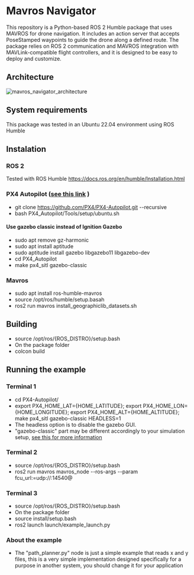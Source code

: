 # Mavros Navigator
This repository is a Python-based ROS 2 Humble package that uses MAVROS for drone navigation. It includes an action server that accepts PoseStamped waypoints to guide the drone along a defined route. The package relies on ROS 2 communication and MAVROS integration with MAVLink-compatible flight controllers, and it is designed to be easy to deploy and customize.
## Architecture

![mavros_navigator_architecture](https://github.com/user-attachments/assets/213e5f83-22da-4fbd-9d50-acf7ad9ef12e)

## System requirements

This package was tested in an Ubuntu 22.04 environment using ROS Humble

## Instalation

### ROS 2
Tested with ROS Humble
https://docs.ros.org/en/humble/Installation.html

### PX4 Autopilot ([see this link](https://docs.px4.io/main/en/simulation/) )
- git clone https://github.com/PX4/PX4-Autopilot.git --recursive
- bash PX4_Autopilot/Tools/setup/ubuntu.sh
#### Use gazebo classic instead of Ignition Gazebo
- sudo apt remove gz-harmonic
- sudo apt install aptitude
- sudo aptitude install gazebo libgazebo11 libgazebo-dev
- cd PX4_Autopilot
- make px4_sitl gazebo-classic

### Mavros
- sudo apt install ros-humble-mavros
- source /opt/ros/humble/setup.basah
- ros2 run mavros install_geographiclib_datasets.sh

## Building
- source /opt/ros/{ROS_DISTRO}/setup.bash
- On the package folder
- colcon build

## Running the example

### Terminal 1
- cd PX4-Autopilot/
- export PX4_HOME_LAT={HOME_LATITUDE}; export PX4_HOME_LON={HOME_LONGITUDE}; export PX4_HOME_ALT={HOME_ALTITUDE}; make px4_sitl gazebo-classic HEADLESS=1
- The headless option is to disable the gazebo GUI.
- "gazebo-classic" part may be different accordingly to your simulation setup, [see this for more information](https://docs.px4.io/main/en/simulation/)
  
### Terminal 2
- source /opt/ros/{ROS_DISTRO}/setup.bash
- ros2 run mavros mavros_node --ros-args --param fcu_url:=udp://:14540@
  
### Terminal 3
- source /opt/ros/{ROS_DISTRO}/setup.bash
- On the package folder
- source install/setup.bash
- ros2 launch launch/example_launch.py

### About the example
- The "path_planner.py" node is just a simple example that reads x and y files, this is a very simple implementation designed specifically for a purpose in another system, you should change it for your application
